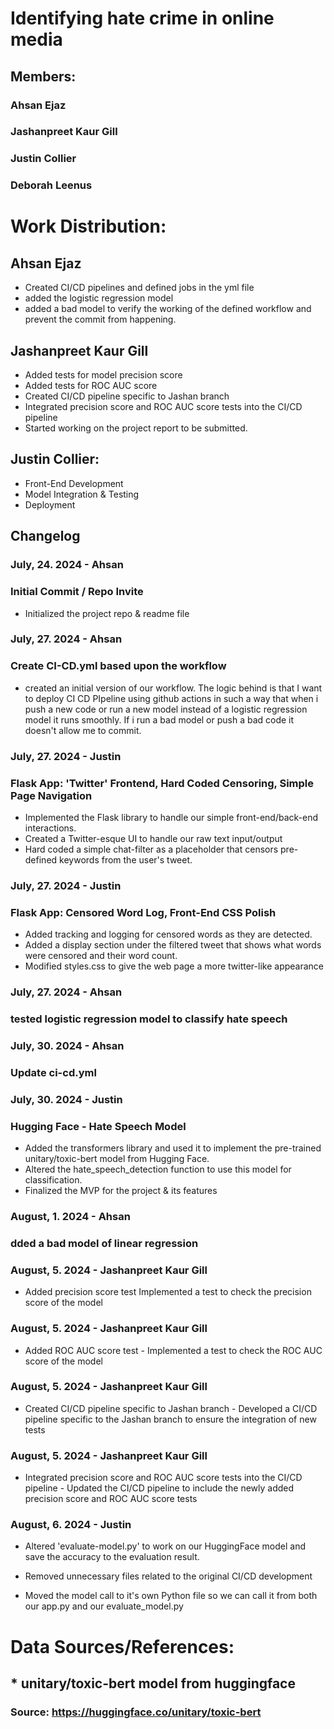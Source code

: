 # Identifying hate crime in online media 
## Members:
### Ahsan Ejaz
### Jashanpreet Kaur Gill
### Justin Collier
### Deborah Leenus


# Work Distribution:

## Ahsan Ejaz
* Created CI/CD pipelines and defined jobs in the yml file
* added the logistic regression model
* added a bad model to verify the working of the defined workflow and prevent the commit from happening.

## Jashanpreet Kaur Gill
* Added tests for model precision score
* Added tests for ROC AUC score
* Created CI/CD pipeline specific to Jashan branch
* Integrated precision score and ROC AUC score tests into the CI/CD pipeline
* Started working on the project report to be submitted.

## Justin Collier:
* Front-End Development
* Model Integration & Testing
* Deployment 

 
## Changelog
### July, 24. 2024 - Ahsan
### Initial Commit / Repo Invite
+ Initialized the project repo & readme file

### July, 27. 2024 - Ahsan
### Create CI-CD.yml based upon the workflow
+ created an initial version of our workflow. The logic behind is that I want to deploy CI CD PIpeline using github actions in such a way that when i push a new code or run a new model instead of a logistic regression model it runs smoothly. If i run a bad model or push a bad code it doesn't allow me to commit.

### July, 27. 2024 - Justin
### Flask App: 'Twitter' Frontend, Hard Coded Censoring, Simple Page Navigation
+ Implemented the Flask library to handle our simple front-end/back-end interactions.
+ Created a Twitter-esque UI to handle our raw text input/output
+ Hard coded a simple chat-filter as a placeholder that censors pre-defined keywords from the user's tweet.

### July, 27. 2024 - Justin
### Flask App: Censored Word Log, Front-End CSS Polish
+ Added tracking and logging for censored words as they are detected.
+ Added a display section under the filtered tweet that shows what words were censored and their word count.
+ Modified styles.css to give the web page a more twitter-like appearance

### July, 27. 2024 - Ahsan
###  tested logistic regression model to classify hate speech

### July, 30. 2024 - Ahsan
### Update ci-cd.yml

### July, 30. 2024 - Justin
### Hugging Face - Hate Speech Model
+ Added the transformers library and used it to implement the pre-trained unitary/toxic-bert model from Hugging Face.
+ Altered the hate_speech_detection function to use this model for classification.
+ Finalized the MVP for the project & its features

### August, 1. 2024 - Ahsan
### dded a bad model of linear regression

### August, 5. 2024 - Jashanpreet Kaur Gill
+ Added precision score test Implemented a test to check the precision score of the model

### August, 5. 2024 - Jashanpreet Kaur Gill
+ Added ROC AUC score test - Implemented a test to check the ROC AUC score of the model

### August, 5. 2024 - Jashanpreet Kaur Gill
+ Created CI/CD pipeline specific to Jashan branch - Developed a CI/CD pipeline specific to the Jashan branch to ensure the integration of new tests

### August, 5. 2024 - Jashanpreet Kaur Gill
+ Integrated precision score and ROC AUC score tests into the CI/CD pipeline - Updated the CI/CD pipeline to include the newly added precision score and ROC AUC score tests

### August, 6. 2024 - Justin
+ Altered 'evaluate-model.py' to work on our HuggingFace model and save the accuracy to the evaluation result.
- Removed unnecessary files related to the original CI/CD development
+ Moved the model call to it's own Python file so we can call it from both our app.py and our evaluate_model.py

# Data Sources/References: 
## * unitary/toxic-bert model from huggingface
### Source: https://huggingface.co/unitary/toxic-bert
